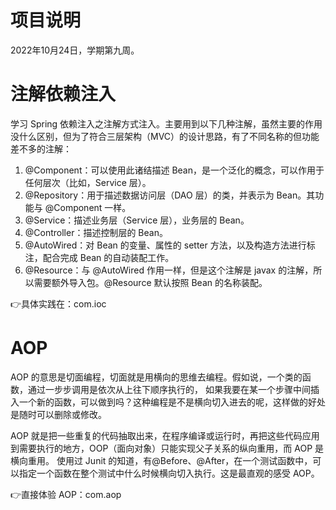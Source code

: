 # 项目说明

2022年10月24日，学期第九周。

# 注解依赖注入

学习 Spring 依赖注入之注解方式注入。主要用到以下几种注解，虽然主要的作用没什么区别，但为了符合三层架构（MVC）的设计思路，有了不同名称的但功能差不多的注解：

1. @Component：可以使用此诸结描述 Bean，是一个泛化的概念，可以作用于任何层次（比如，Service 层）。
2. @Repository：用于描述数据访问层（DAO 层）的类，并表示为 Bean。其功能与 @Component 一样。
3. @Service：描述业务层（Service 层），业务层的 Bean。
4. @Controller：描述控制层的 Bean。
5. @AutoWired：对 Bean 的变量、属性的 setter 方法，以及构造方法进行标注，配合完成 Bean 的自动装配工作。
6. @Resource：与 @AutoWired 作用一样，但是这个注解是 javax 的注解，所以需要额外导入包。@Resource 默认按照 Bean 的名称装配。

👉具体实践在：com.ioc

# AOP

AOP 的意思是切面编程，切面就是用横向的思维去编程。假如说，一个类的函数，通过一步步调用是依次从上往下顺序执行的，
如果我要在某一个步骤中间插入一个新的函数，可以做到吗？这种编程是不是横向切入进去的呢，这样做的好处是随时可以删除或修改。

AOP 就是把一些重复的代码抽取出来，在程序编译或运行时，再把这些代码应用到需要执行的地方，OOP（面向对象）只能实现父子关系的纵向重用，而 AOP 是横向重用。 使用过 Junit 的知道，有@Before、@After，在一个测试函数中，可以指定一个函数在整个测试中什么时候横向切入执行。这是最直观的感受 AOP。

👉直接体验 AOP：com.aop
